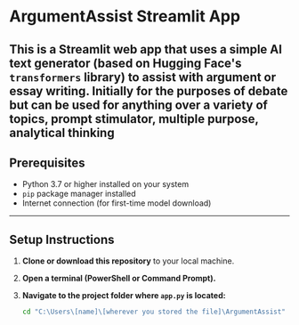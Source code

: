 
# ArgumentAssist Streamlit App

This is a Streamlit web app that uses a simple AI text generator (based on Hugging Face's `transformers` library) to assist with argument or essay writing.
Initially for the purposes of debate but can be used for anything over a variety of topics, prompt stimulator, multiple purpose, analytical thinking 
---

## Prerequisites
- Python 3.7 or higher installed on your system  
- `pip` package manager installed  
- Internet connection (for first-time model download)

---

## Setup Instructions

1. **Clone or download this repository** to your local machine.

2. **Open a terminal (PowerShell or Command Prompt).**

3. **Navigate to the project folder where `app.py` is located:**

   ```bash
   cd "C:\Users\[name]\[wherever you stored the file]\ArgumentAssist"
